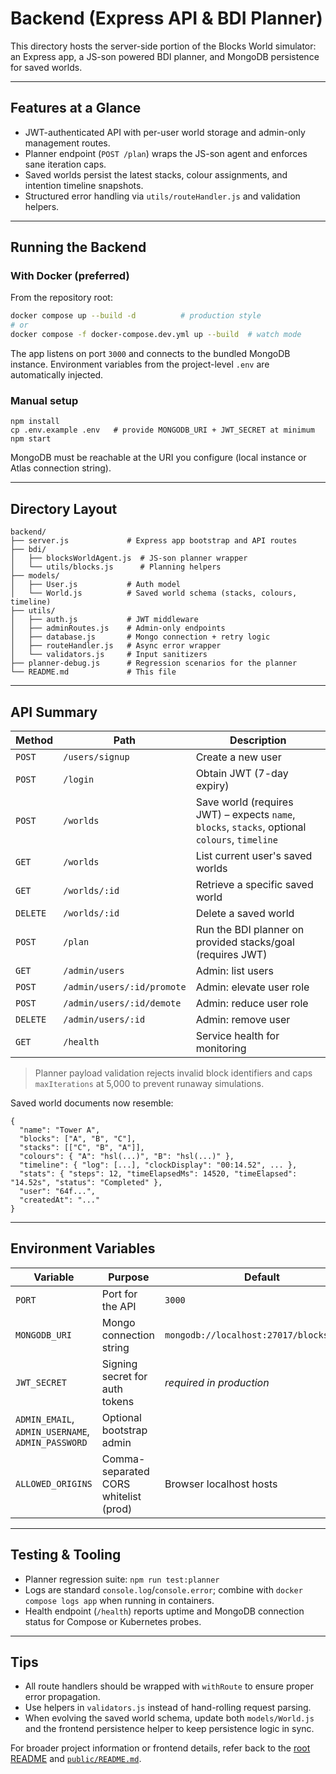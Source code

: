 # Backend (Express API & BDI Planner)

This directory hosts the server-side portion of the Blocks World simulator: an Express app, a JS-son powered BDI planner, and MongoDB persistence for saved worlds.

---

## Features at a Glance

- JWT-authenticated API with per-user world storage and admin-only management routes.
- Planner endpoint (`POST /plan`) wraps the JS-son agent and enforces sane iteration caps.
- Saved worlds persist the latest stacks, colour assignments, and intention timeline snapshots.
- Structured error handling via `utils/routeHandler.js` and validation helpers.

---

## Running the Backend

### With Docker (preferred)

From the repository root:

```bash
docker compose up --build -d          # production style
# or
docker compose -f docker-compose.dev.yml up --build  # watch mode
```

The app listens on port `3000` and connects to the bundled MongoDB instance. Environment variables from the project-level `.env` are automatically injected.

### Manual setup

```
npm install
cp .env.example .env   # provide MONGODB_URI + JWT_SECRET at minimum
npm start
```

MongoDB must be reachable at the URI you configure (local instance or Atlas connection string).

---

## Directory Layout

```
backend/
├── server.js             # Express app bootstrap and API routes
├── bdi/
│   ├── blocksWorldAgent.js  # JS-son planner wrapper
│   └── utils/blocks.js      # Planning helpers
├── models/
│   ├── User.js           # Auth model
│   └── World.js          # Saved world schema (stacks, colours, timeline)
├── utils/
│   ├── auth.js           # JWT middleware
│   ├── adminRoutes.js    # Admin-only endpoints
│   ├── database.js       # Mongo connection + retry logic
│   ├── routeHandler.js   # Async error wrapper
│   └── validators.js     # Input sanitizers
├── planner-debug.js      # Regression scenarios for the planner
└── README.md             # This file
```

---

## API Summary

| Method | Path | Description |
|--------|------|-------------|
| `POST` | `/users/signup` | Create a new user |
| `POST` | `/login` | Obtain JWT (7-day expiry) |
| `POST` | `/worlds` | Save world (requires JWT) – expects `name`, `blocks`, `stacks`, optional `colours`, `timeline` |
| `GET`  | `/worlds` | List current user's saved worlds |
| `GET`  | `/worlds/:id` | Retrieve a specific saved world |
| `DELETE` | `/worlds/:id` | Delete a saved world |
| `POST` | `/plan` | Run the BDI planner on provided stacks/goal (requires JWT) |
| `GET`  | `/admin/users` | Admin: list users |
| `POST` | `/admin/users/:id/promote` | Admin: elevate user role |
| `POST` | `/admin/users/:id/demote` | Admin: reduce user role |
| `DELETE` | `/admin/users/:id` | Admin: remove user |
| `GET` | `/health` | Service health for monitoring |

> Planner payload validation rejects invalid block identifiers and caps `maxIterations` at 5,000 to prevent runaway simulations.

Saved world documents now resemble:

```jsonc
{
  "name": "Tower A",
  "blocks": ["A", "B", "C"],
  "stacks": [["C", "B", "A"]],
  "colours": { "A": "hsl(...)", "B": "hsl(...)" },
  "timeline": { "log": [...], "clockDisplay": "00:14.52", ... },
  "stats": { "steps": 12, "timeElapsedMs": 14520, "timeElapsed": "14.52s", "status": "Completed" },
  "user": "64f...",
  "createdAt": "..."
}
```

---

## Environment Variables

| Variable | Purpose | Default |
|----------|---------|---------|
| `PORT` | Port for the API | `3000` |
| `MONGODB_URI` | Mongo connection string | `mongodb://localhost:27017/blocks_world` |
| `JWT_SECRET` | Signing secret for auth tokens | _required in production_ |
| `ADMIN_EMAIL`, `ADMIN_USERNAME`, `ADMIN_PASSWORD` | Optional bootstrap admin |
| `ALLOWED_ORIGINS` | Comma-separated CORS whitelist (prod) | Browser localhost hosts |

---

## Testing & Tooling

- Planner regression suite: `npm run test:planner`
- Logs are standard `console.log`/`console.error`; combine with `docker compose logs app` when running in containers.
- Health endpoint (`/health`) reports uptime and MongoDB connection status for Compose or Kubernetes probes.

---

## Tips

- All route handlers should be wrapped with `withRoute` to ensure proper error propagation.
- Use helpers in `validators.js` instead of hand-rolling request parsing.
- When evolving the saved world schema, update both `models/World.js` and the frontend persistence helper to keep persistence logic in sync.

For broader project information or frontend details, refer back to the [root README](../README.md) and [`public/README.md`](../public/README.md).









